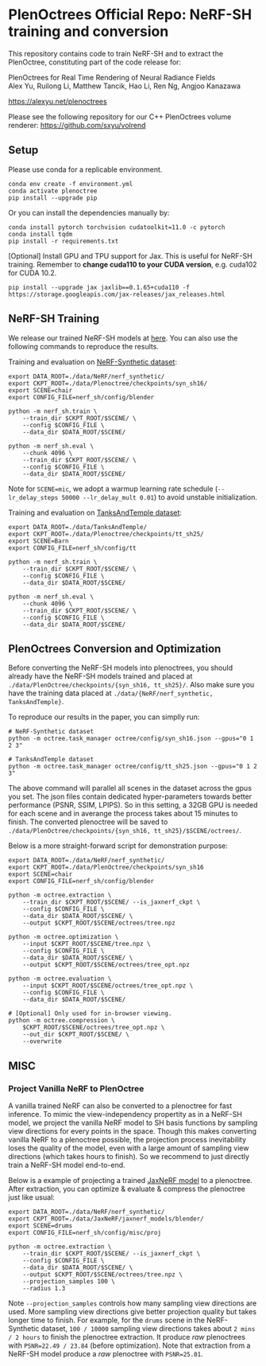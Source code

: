 # PlenOctrees Official Repo: NeRF-SH training and conversion

This repository contains code to train NeRF-SH and
to extract the PlenOctree, constituting part of the code release for:

PlenOctrees for Real Time Rendering of Neural Radiance Fields<br>
Alex Yu, Ruilong Li, Matthew Tancik, Hao Li, Ren Ng, Angjoo Kanazawa

https://alexyu.net/plenoctrees

Please see the following repository for our C++ PlenOctrees volume renderer:
<https://github.com/sxyu/volrend>

## Setup

Please use conda for a replicable environment.
```
conda env create -f environment.yml
conda activate plenoctree
pip install --upgrade pip
```

Or you can install the dependencies manually by:
```
conda install pytorch torchvision cudatoolkit=11.0 -c pytorch
conda install tqdm
pip install -r requirements.txt
```

[Optional] Install GPU and TPU support for Jax. This is useful for NeRF-SH training.
Remember to **change cuda110 to your CUDA version**, e.g. cuda102 for CUDA 10.2.
```
pip install --upgrade jax jaxlib==0.1.65+cuda110 -f https://storage.googleapis.com/jax-releases/jax_releases.html
```

## NeRF-SH Training

We release our trained NeRF-SH models at [here](https://drive.google.com/drive/folders/1J0lRiDn_wOiLVpCraf6jM7vvCwDr9Dmx?usp=sharing). 
You can also use the following commands to reproduce the results.

Training and evaluation on [NeRF-Synthetic dataset](https://drive.google.com/drive/folders/128yBriW1IG_3NJ5Rp7APSTZsJqdJdfc1):
```
export DATA_ROOT=./data/NeRF/nerf_synthetic/
export CKPT_ROOT=./data/Plenoctree/checkpoints/syn_sh16/
export SCENE=chair
export CONFIG_FILE=nerf_sh/config/blender

python -m nerf_sh.train \
    --train_dir $CKPT_ROOT/$SCENE/ \
    --config $CONFIG_FILE \
    --data_dir $DATA_ROOT/$SCENE/

python -m nerf_sh.eval \
    --chunk 4096 \
    --train_dir $CKPT_ROOT/$SCENE/ \
    --config $CONFIG_FILE \
    --data_dir $DATA_ROOT/$SCENE/
```
Note for `SCENE=mic`, we adopt a warmup learning rate schedule (`--lr_delay_steps 50000 --lr_delay_mult 0.01`) to avoid unstable initialization.


Training and evaluation on [TanksAndTemple dataset](https://dl.fbaipublicfiles.com/nsvf/dataset/TanksAndTemple.zip):
```
export DATA_ROOT=./data/TanksAndTemple/
export CKPT_ROOT=./data/Plenoctree/checkpoints/tt_sh25/
export SCENE=Barn
export CONFIG_FILE=nerf_sh/config/tt

python -m nerf_sh.train \
    --train_dir $CKPT_ROOT/$SCENE/ \
    --config $CONFIG_FILE \
    --data_dir $DATA_ROOT/$SCENE/

python -m nerf_sh.eval \
    --chunk 4096 \
    --train_dir $CKPT_ROOT/$SCENE/ \
    --config $CONFIG_FILE \
    --data_dir $DATA_ROOT/$SCENE/
```

## PlenOctrees Conversion and Optimization

Before converting the NeRF-SH models into plenoctrees, you should already have the 
NeRF-SH models trained and placed at `./data/PlenOctree/checkpoints/{syn_sh16, tt_sh25}/`. 
Also make sure you have the training data placed at `./data/{NeRF/nerf_synthetic, TanksAndTemple}`.

To reproduce our results in the paper, you can simplly run:
```
# NeRF-Synthetic dataset
python -m octree.task_manager octree/config/syn_sh16.json --gpus="0 1 2 3"

# TanksAndTemple dataset
python -m octree.task_manager octree/config/tt_sh25.json --gpus="0 1 2 3"
```
The above command will parallel all scenes in the dataset across the gpus you set. The json files 
contain dedicated hyper-parameters towards better performance (PSNR, SSIM, LPIPS). So in this setting, a 32GB GPU is
needed for each scene and in averange the process takes about 15 minutes to finish. The converted plenoctree
will be saved to `./data/PlenOctree/checkpoints/{syn_sh16, tt_sh25}/$SCENE/octrees/`.


Below is a more straight-forward script for demonstration purpose:
```
export DATA_ROOT=./data/NeRF/nerf_synthetic/
export CKPT_ROOT=./data/PlenOctree/checkpoints/syn_sh16
export SCENE=chair
export CONFIG_FILE=nerf_sh/config/blender

python -m octree.extraction \
    --train_dir $CKPT_ROOT/$SCENE/ --is_jaxnerf_ckpt \
    --config $CONFIG_FILE \
    --data_dir $DATA_ROOT/$SCENE/ \
    --output $CKPT_ROOT/$SCENE/octrees/tree.npz

python -m octree.optimization \
    --input $CKPT_ROOT/$SCENE/tree.npz \
    --config $CONFIG_FILE \
    --data_dir $DATA_ROOT/$SCENE/ \
    --output $CKPT_ROOT/$SCENE/octrees/tree_opt.npz

python -m octree.evaluation \
    --input $CKPT_ROOT/$SCENE/octrees/tree_opt.npz \
    --config $CONFIG_FILE \
    --data_dir $DATA_ROOT/$SCENE/

# [Optional] Only used for in-browser viewing.
python -m octree.compression \
    $CKPT_ROOT/$SCENE/octrees/tree_opt.npz \
    --out_dir $CKPT_ROOT/$SCENE/ \
    --overwrite
```

## MISC

### Project Vanilla NeRF to PlenOctree

A vanilla trained NeRF can also be converted to a plenoctree for fast inference. To mimic the 
view-independency propertity as in a NeRF-SH model, we project the vanilla NeRF model to SH basis functions
by sampling view directions for every points in the space. Though this makes converting vanilla NeRF to
a plenoctree possible, the projection process inevitability loses the quality of the model, even with a large amount 
of sampling view directions (which takes hours to finish). So we recommend to just directly train a NeRF-SH model end-to-end.

Below is a example of projecting a trained [JaxNeRF model](http://storage.googleapis.com/gresearch/jaxnerf/jaxnerf_pretrained_models.zip) to a plenoctree. 
After extraction, you can optimize & evaluate & compress the plenoctree just like usual:
```
export DATA_ROOT=./data/NeRF/nerf_synthetic/ 
export CKPT_ROOT=./data/JaxNeRF/jaxnerf_models/blender/ 
export SCENE=drums
export CONFIG_FILE=nerf_sh/config/misc/proj

python -m octree.extraction \
    --train_dir $CKPT_ROOT/$SCENE/ --is_jaxnerf_ckpt \
    --config $CONFIG_FILE \
    --data_dir $DATA_ROOT/$SCENE/ \
    --output $CKPT_ROOT/$SCENE/octrees/tree.npz \
    --projection_samples 100 \
    --radius 1.3
```
Note `--projection_samples` controls how many sampling view directions are used. More sampling view directions give better
projection quality but takes longer time to finish. For example, for the `drums` scene 
in the NeRF-Synthetic dataset, `100 / 10000` sampling view directions takes about `2 mins / 2 hours` to finish the plenoctree extraction. 
It produce *raw* plenoctrees with `PSNR=22.49 / 23.84` (before optimization). Note that extraction from a NeRF-SH model produce 
a *raw* plenoctree with `PSNR=25.01`.
